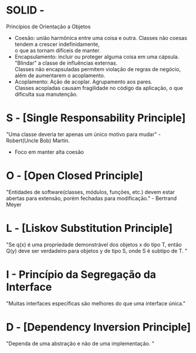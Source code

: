 # SOLID - <br/> 
Princípios de Orientação a Objetos <br/> 
* Coesão: união harmônica entre uma coisa e outra. Classes não coesas tendem a crescer indefinidamente, <br/> 
o que as tornam difíceis de manter. <br/> 
* Encapsulamento: incluir ou proteger alguma coisa em uma cápsula. "Blindar" a classe de influências externas. <br/> 
Classes não encapsuladas permitem violação de regras de negócio, além de aumentarem o acoplamento. <br/> 
* Acoplamento: Ação de acoplar. Agrupamento aos pares. <br/> 
Classes acopladas causam fragilidade no código da aplicação, o que dificulta sua manutenção. <br/> 

# S - [Single Responsability Principle]<br/> 
"Uma classe deveria ter apenas um único motivo para mudar" - Robert(Uncle Bob) Martin. <br/> 
* Foco em manter alta coesão <br/> 
# O - [Open Closed Principle]<br/> 
"Entidades de software(classes, módulos, funções, etc.) devem estar abertas para extensão, porém fechadas para modificação." - Bertrand Meyer 
<br/>
# L - [Liskov Substitution Principle] <br/>
"Se q(x) é uma propriedade demonstrável dos objetos x do tipo T, então Q(y) deve ser verdadeiro para objetos y de tipo S, onde S é subtipo de T. "<br/> 
# I - Princípio da Segregação da Interface <br/> 
"Muitas interfaces específicas são melhores do que uma interface única." <br/> 
# D - [Dependency Inversion Principle] <br/>
"Dependa de uma abstração e não de uma implementação. " <br/> 


